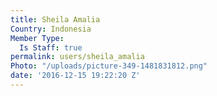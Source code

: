 ```yaml
---
title: Sheila Amalia
Country: Indonesia
Member Type:
  Is Staff: true
permalink: users/sheila_amalia
Photo: "/uploads/picture-349-1481831812.png"
date: '2016-12-15 19:22:20 Z'
---
```


